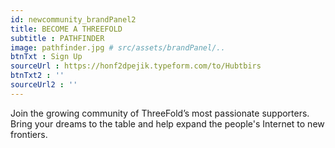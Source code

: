 ```yaml
---
id: newcommunity_brandPanel2
title: BECOME A THREEFOLD 
subtitle : PATHFINDER 
image: pathfinder.jpg # src/assets/brandPanel/..
btnTxt : Sign Up 
sourceUrl : https://honf2dpejik.typeform.com/to/Hubtbirs
btnTxt2 : ''
sourceUrl2 : ''
---
```

Join the growing community of ThreeFold’s most passionate supporters. Bring your dreams to the table  and help expand the people's Internet to new frontiers.
